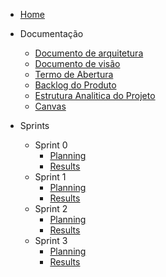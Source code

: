 * [Home](/)

* Documentação
    - [Documento de arquitetura](./pages/documents/Documento_de_Arquitetura.md)
    - [Documento de visão](./pages/documents/Documento_de_Visao.md)
    - [Termo de Abertura](./pages/documents/Termo_de_Abertura.md)
    - [Backlog do Produto](./pages/documents/Product_Backlog.md)
    - [Estrutura Analitica do Projeto](./pages/documents/EAP.md)
    - [Canvas](./pages/documents/Canvas.md)

* Sprints
    - Sprint 0
        - [Planning](./pages/sprints/sprint0/planning.md)
        - [Results](./pages/sprints/sprint0/result.md)
    - Sprint 1
        - [Planning](./pages/sprints/sprint1/planning.md)
        - [Results](./pages/sprints/sprint1/result.md)
    - Sprint 2
        - [Planning](./pages/sprints/sprint2/planning.md)
        - [Results](./pages/sprints/sprint2/result.md)
    - Sprint 3
        - [Planning](./pages/sprints/sprint3/planning.md)
        - [Results](./pages/sprints/sprint3/result.md)